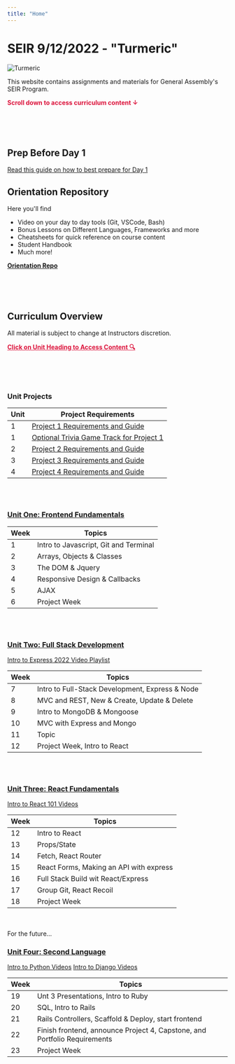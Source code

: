 ```yaml
---
title: "Home"
---
```


# SEIR 9/12/2022 - "Turmeric"

![Turmeric](https://i.imgur.com/eHDiQEO.png)

This website contains assignments and materials for General Assembly's SEIR Program.

<p style="color: crimson;"><b>Scroll down to access curriculum content ↓</b></p>

<br>
<br>
<br>

## Prep Before Day 1
[Read this guide on how to best prepare for Day 1](https://gist.github.com/AlexMercedCoder/a5450f70426294a994660d4d0b5c3936)

## Orientation Repository

Here you'll find
- Video on your day to day tools (Git, VSCode, Bash)
- Bonus Lessons on Different Languages, Frameworks and more
- Cheatsheets for quick reference on course content
- Student Handbook
- Much more!

**[Orientation Repo](https://git.generalassemb.ly/AlexMerced/orientation)**

<br>
<br>
<br>

## Curriculum Overview

All material is subject to change at Instructors discretion.

<p style="color: crimson; text-decoration: underline"><b>Click on Unit Heading to Access Content 🔍</b></p>

<br>
<br>
<br>

### Unit Projects

| Unit  | Project Requirements | 
| ----- | ------ |
| 1  | [Project 1 Requirements and Guide](/unit-projects/unit-one-project-requirements/) |
| 1  | [Optional Trivia Game Track for Project 1](/unit-projects/unit-one-alt-project-requirements/) |
| 2  | [Project 2 Requirements and Guide](/unit-projects/unit-two-project-requirements/) |
| 3  | [Project 3 Requirements and Guide](/unit-projects/unit-three-project-requirements/) |
| 4  | [Project 4 Requirements and Guide](/unit-projects/unit-four-project-requirements/) |
<br>
<br>


### [<u>Unit One: Frontend Fundamentals</u>](/frontend-fundamentals)

| Week | Topics                                |
| ---- | ------------------------------------- |
| 1    | Intro to Javascript, Git and Terminal |
| 2    | Arrays, Objects & Classes             |
| 3    | The DOM & Jquery                      |
| 4    | Responsive Design & Callbacks         |
| 5    | AJAX                                  |
| 6    | Project Week                          |


<br>
<br>

### [<u>Unit Two: Full Stack Development</u>](/full-stack-development)

[Intro to Express 2022 Video Playlist](https://youtube.com/playlist?list=PLY6oTPmKnKbauWKV8OwrwF786A1aexGKJ)

| Week | Topics       |
| ---- | ------------ |
| 7    | Intro to Full-Stack Development, Express & Node        |
| 8    | MVC and REST, New & Create, Update & Delete       |
| 9    | Intro to MongoDB & Mongoose        |
| 10   | MVC with Express and Mongo  |
| 11   | Topic        |
| 12   | Project Week, Intro to React |


<br>
<br>

### [<u>Unit Three: React Fundamentals</u>](/react-fundamentals)

[Intro to React 101 Videos](https://youtube.com/playlist?list=PLY6oTPmKnKbZvTaGTs4HQFzuTBR1l1lBT)

| Week | Topics       |
| ---- | ------------ |
| 12   | Intro to React|
| 13   | Props/State      |
| 14   | Fetch, React Router     | 
| 15   | React Forms, Making an API with express        |
| 16   | Full Stack Build wit React/Express    |
| 17   | Group Git, React Recoil    |
| 18   | Project Week |

<br>
<br>
For the future...



### [Unit Four: Second Language](/second-language)
[Intro to Python Videos](https://youtube.com/playlist?list=PLY6oTPmKnKbaTvgXqNCRXcKnqbO5j2oQn)
[Intro to Django Videos](https://youtube.com/playlist?list=PLY6oTPmKnKbbwiftMy2RfwC8MpFbhngXT)

| Week | Topics       |
| ---- | ------------ |
| 19   | Unt 3 Presentations, Intro to Ruby      |
| 20   | SQL, Intro to Rails      |
| 21   | Rails Controllers, Scaffold & Deploy, start frontend   |
| 22   | Finish frontend, announce Project 4, Capstone, and Portfolio Requirements       |
| 23   | Project Week |

<br>
<br>

<!-- ### [Unit Five: Capstone Essentials](/capstone-essentials)

| Week | Topics                                              |
| ---- | --------------------------------------------------- |
| 24   | Self Directed Learning, Review & Capstone Project   |
| 25   | Final Prep of Capstone Project and Graduation 🥳 🎉 | -->